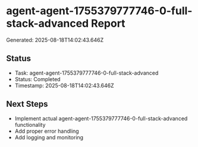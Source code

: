 # agent-agent-1755379777746-0-full-stack-advanced Report

Generated: 2025-08-18T14:02:43.646Z

## Status
- Task: agent-agent-1755379777746-0-full-stack-advanced
- Status: Completed
- Timestamp: 2025-08-18T14:02:43.646Z

## Next Steps
- Implement actual agent-agent-1755379777746-0-full-stack-advanced functionality
- Add proper error handling
- Add logging and monitoring
